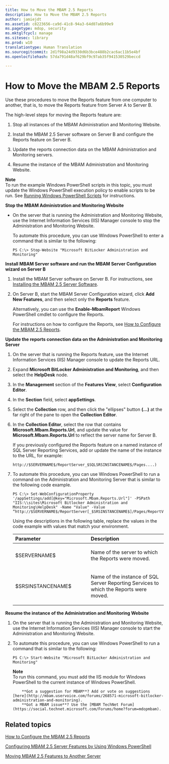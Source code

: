```yaml
---
title: How to Move the MBAM 2.5 Reports
description: How to Move the MBAM 2.5 Reports
author: jamiejdt
ms.assetid: c8223656-ca9d-41c8-94a3-64d07a6b99e9
ms.pagetype: mdop, security
ms.mktglfcycl: manage
ms.sitesec: library
ms.prod: w10
translationtype: Human Translation
ms.sourcegitcommit: 2d1f98a24d9330d6b3bce488b2cac6ac11b5e4bf
ms.openlocfilehash: 57da791d48af629bf9c97ab35f941530529beccd

---
```



# How to Move the MBAM 2.5 Reports


Use these procedures to move the Reports feature from one computer to another, that is, to move the Reports feature from Server A to Server B.

The high-level steps for moving the Reports feature are:

1.  Stop all instances of the MBAM Administration and Monitoring Website.

2.  Install the MBAM 2.5 Server software on Server B and configure the Reports feature on Server B.

3.  Update the reports connection data on the MBAM Administration and Monitoring servers.

4.  Resume the instance of the MBAM Administration and Monitoring Website.

**Note**  
To run the example Windows PowerShell scripts in this topic, you must update the Windows PowerShell execution policy to enable scripts to be run. See [Running Windows PowerShell Scripts](http://technet.microsoft.com/library/ee176949.aspx) for instructions.

 

**Stop the MBAM Administration and Monitoring Website**

-   On the server that is running the Administration and Monitoring Website, use the Internet Information Services (IIS) Manager console to stop the Administration and Monitoring Website.

    To automate this procedure, you can use Windows PowerShell to enter a command that is similar to the following:

    ``` syntax
    PS C:\> Stop-Website "Microsoft BitLocker Administration and Monitoring"
    ```

**Install MBAM Server software and run the MBAM Server Configuration wizard on Server B**

1.  Install the MBAM Server software on Server B. For instructions, see [Installing the MBAM 2.5 Server Software](installing-the-mbam-25-server-software.md).

2.  On Server B, start the MBAM Server Configuration wizard, click **Add New Features**, and then select only the **Reports** feature.

    Alternatively, you can use the **Enable-MbamReport** Windows PowerShell cmdlet to configure the Reports.

    For instructions on how to configure the Reports, see [How to Configure the MBAM 2.5 Reports](how-to-configure-the-mbam-25-reports.md).

**Update the reports connection data on the Administration and Monitoring Server**

1.  On the server that is running the Reports feature, use the Internet Information Services (IIS) Manager console to update the Reports URL.

2.  Expand **Microsoft BitLocker Administration and Monitoring**, and then select the **HelpDesk** node.

3.  In the **Management** section of the **Features View**, select **Configuration Editor**.

4.  In the **Section** field, select **appSettings**.

5.  Select the **Collection** row, and then click the "ellipses" button **(…)** at the far right of the pane to open the **Collection Editor**.

6.  In the **Collection Editor**, select the row that contains **Microsoft.Mbam.Reports.Url**, and update the value for **Microsoft.Mbam.Reports.Url** to reflect the server name for Server B.

    If you previously configured the Reports feature on a named instance of SQL Server Reporting Services, add or update the name of the instance to the URL, for example:

    `http://$SERVERNAME$/ReportServer_$SQLSRSINSTANCENAME$/Pages....)`

7.  To automate this procedure, you can use Windows PowerShell to run a command on the Administration and Monitoring Server that is similar to the following code example.

    ``` syntax
    PS C:\> Set-WebConfigurationProperty '/appSettings/add[@key="Microsoft.Mbam.Reports.Url"]' -PSPath "IIS:\\sites\Microsoft Bitlocker Administration and Monitoring\HelpDesk" -Name "Value" -Value “http://$SERVERNAME$/ReportServer[_$SRSINSTANCENAME$]/Pages/ReportViewer.aspx?/Microsoft+BitLocker+Administration+and+Monitoring/”
    ```

    Using the descriptions in the following table, replace the values in the code example with values that match your environment.

    <table>
    <colgroup>
    <col width="50%" />
    <col width="50%" />
    </colgroup>
    <thead>
    <tr class="header">
    <th align="left">Parameter</th>
    <th align="left">Description</th>
    </tr>
    </thead>
    <tbody>
    <tr class="odd">
    <td align="left"><p>$SERVERNAME$</p></td>
    <td align="left"><p>Name of the server to which the Reports were moved.</p></td>
    </tr>
    <tr class="even">
    <td align="left"><p>$SRSINSTANCENAME$</p></td>
    <td align="left"><p>Name of the instance of SQL Server Reporting Services to which the Reports were moved.</p></td>
    </tr>
    </tbody>
    </table>

     

**Resume the instance of the Administration and Monitoring Website**

1.  On the server that is running the Administration and Monitoring Website, use the Internet Information Services (IIS) Manager console to start the Administration and Monitoring Website.

2.  To automate this procedure, you can use Windows PowerShell to run a command that is similar to the following:

    ``` syntax
    PS C:\> Start-Website "Microsoft BitLocker Administration and Monitoring"
    ```

    **Note**  
    To run this command, you must add the IIS module for Windows PowerShell to the current instance of Windows PowerShell.

     

    
            **Got a suggestion for MBAM**? Add or vote on suggestions [here](http://mbam.uservoice.com/forums/268571-microsoft-bitlocker-administration-and-monitoring). 
            **Got a MBAM issue**? Use the [MBAM TechNet Forum](https://social.technet.microsoft.com/Forums/home?forum=mdopmbam).

## Related topics


[How to Configure the MBAM 2.5 Reports](how-to-configure-the-mbam-25-reports.md)

[Configuring MBAM 2.5 Server Features by Using Windows PowerShell](configuring-mbam-25-server-features-by-using-windows-powershell.md)

[Moving MBAM 2.5 Features to Another Server](moving-mbam-25-features-to-another-server.md)

 

 








<!--HONumber=Jun16_HO4-->


